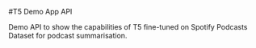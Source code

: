 #T5 Demo App API

Demo API to show the capabilities of T5 fine-tuned on Spotify Podcasts Dataset for podcast summarisation.